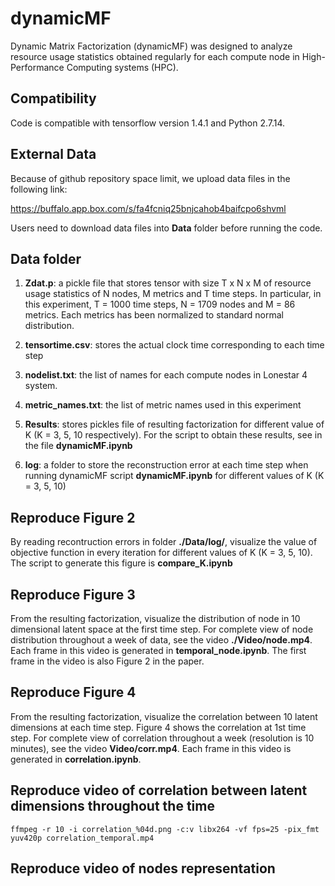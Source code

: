 # dynamicMF
Dynamic Matrix Factorization (dynamicMF) was designed to analyze resource usage statistics obtained regularly for each compute node in High-Performance Computing systems (HPC).

## Compatibility
Code is compatible with tensorflow version 1.4.1 and Python 2.7.14.

## External Data
Because of github repository space limit, we upload data files in the following link:

https://buffalo.app.box.com/s/fa4fcniq25bnjcahob4baifcpo6shvml

Users need to download data files into **Data** folder before running the code.

## Data folder

1. **Zdat.p**: a pickle file that stores tensor with size T x N x M of resource usage statistics of N nodes, M metrics and T time steps. In particular, in this experiment, T = 1000 time steps, N = 1709 nodes and M = 86 metrics. Each metrics has been normalized to standard normal distribution. 

2. **tensortime.csv**: stores the actual clock time corresponding to each time step

3. **nodelist.txt**: the list of names for each compute nodes in Lonestar 4 system. 

4. **metric_names.txt**: the list of metric names used in this experiment

5. **Results**: stores pickles file of resulting factorization for different value of K (K = 3, 5, 10 respectively). For the script to obtain these results, see in the file **dynamicMF.ipynb**

6. **log**: a folder to store the reconstruction error at each time step when running dynamicMF script **dynamicMF.ipynb** for different values of K (K = 3, 5, 10)

## Reproduce Figure 2

By reading recontruction errors in folder **./Data/log/**, visualize the value of objective function in every iteration for different values of K (K = 3, 5, 10). The script to generate this figure is **compare_K.ipynb**

## Reproduce Figure 3

From the resulting factorization, visualize the distribution of node in 10 dimensional latent space at the first time step. For complete view of node distribution throughout a week of data, see the video **./Video/node.mp4**. Each frame in this video is generated in **temporal_node.ipynb**. The first frame in the video is also Figure 2 in the paper.

## Reproduce Figure 4

From the resulting factorization, visualize the correlation between 10 latent dimensions at each time step. Figure 4 shows the correlation at 1st time step. For complete view of correlation throughout a week (resolution is 10 minutes), see the video **Video/corr.mp4**. Each frame in this video is generated in **correlation.ipynb**.

## Reproduce video of correlation between latent dimensions throughout the time

```
ffmpeg -r 10 -i correlation_%04d.png -c:v libx264 -vf fps=25 -pix_fmt yuv420p correlation_temporal.mp4
```


## Reproduce video of nodes representation 

